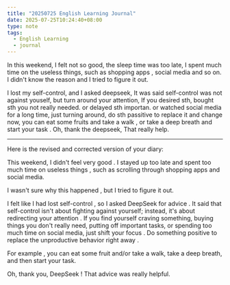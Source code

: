 ```yaml
---
title: "20250725 English Learning Journal"
date: 2025-07-25T10:24:40+08:00
type: note
tags: 
  - English Learning
  - journal
---
```


In this weekend, I felt not so good, the sleep time was too late, I spent much time on the useless things, such as shopping apps , social media and so on. I didn't know the reason and I tried to figure it out. 

I lost my self-control, and I asked deepseek, It was said self-control was not against youself, but turn around your attention, If you desired sth, bought sth you not really needed. or delayed sth importan. or watched social media for a long time, just turning around, do sth passitive to replace it and change now, you can eat some fruits and take a walk , or take a deep breath and start your task . Oh, thank the deepseek, That really help.

--- 

Here is the revised and corrected version of your diary: 

This weekend, I  didn't feel very good .  I stayed up too late  and  spent too much time on useless things , such as  scrolling through  shopping apps  and  social media.

 I wasn't sure why this happened , but I tried to figure it out.

I felt like I had  lost self-control , so  I asked DeepSeek for advice .  It said that self-control isn't about fighting against yourself; instead, it's about redirecting your attention . If you find yourself  craving something, buying things you don't really need, putting off important tasks, or spending too much time  on social media,  just shift your focus .  Do something positive to replace the unproductive behavior right away .

 For example , you can eat some fruit  and/or  take a walk, take a deep breath,  and then  start your task.

Oh,  thank you, DeepSeek !  That advice was really helpful. 
